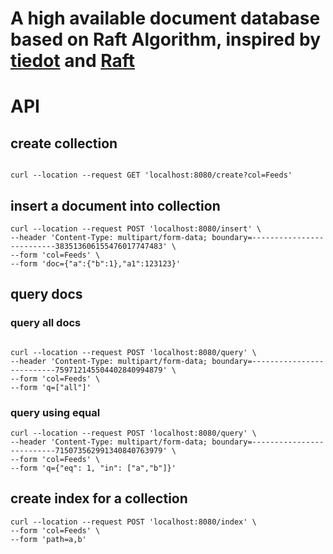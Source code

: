 # A high available document database based on Raft Algorithm, inspired by [tiedot](https://github.com/HouzuoGuo/tiedot/wiki/Tutorial) and [Raft](https://raft.github.io/)


# API

## create collection

```shell

curl --location --request GET 'localhost:8080/create?col=Feeds'

```

## insert a document into collection

```shell
curl --location --request POST 'localhost:8080/insert' \
--header 'Content-Type: multipart/form-data; boundary=--------------------------383513606155476017747483' \
--form 'col=Feeds' \
--form 'doc={"a":{"b":1},"a1":123123}'
```

## query docs

### query all docs

```shell

curl --location --request POST 'localhost:8080/query' \
--header 'Content-Type: multipart/form-data; boundary=--------------------------759712145504402840994879' \
--form 'col=Feeds' \
--form 'q=["all"]'

```


### query using equal

```shell
curl --location --request POST 'localhost:8080/query' \
--header 'Content-Type: multipart/form-data; boundary=--------------------------715073562991340840763979' \
--form 'col=Feeds' \
--form 'q={"eq": 1, "in": ["a","b"]}'
```


## create index for a collection

```shell
curl --location --request POST 'localhost:8080/index' \
--form 'col=Feeds' \
--form 'path=a,b'
```

